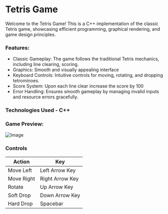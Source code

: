 # Tetris Game

Welcome to the Tetris Game! This is a C++ implementation of the classic Tetris game, showcasing efficient programming, graphical rendering, and game design principles.

### Features:
+ Classic Gameplay: The game follows the traditional Tetris mechanics, including line clearing, scoring.
+ Graphics: Smooth and visually appealing interface
+ Keyboard Controls: Intuitive controls for moving, rotating, and dropping tetrominoes.
+ Score System: Upon each line clear increase the score by 100
+ Error Handling: Ensures smooth gameplay by managing invalid inputs and resource errors gracefully.
  
### Technologies Used - C++

### Game Preview:
![Image](https://github.com/user-attachments/assets/12b3366a-3ef9-48fa-94a0-d6a0e4b2188f)


### Controls
| Action            | Key             |
|--------------------|-----------------|
| Move Left         | Left Arrow Key  |
| Move Right        | Right Arrow Key |
| Rotate            | Up Arrow Key    |
| Soft Drop         | Down Arrow Key  |
| Hard Drop         | Spacebar        |

